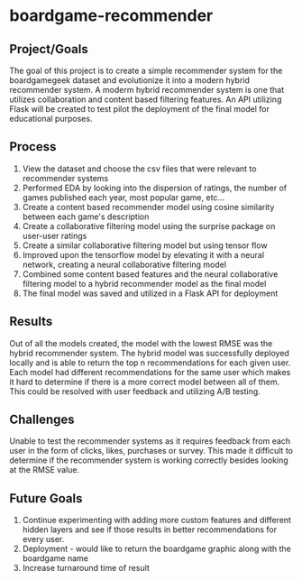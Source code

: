 # boardgame-recommender

## Project/Goals
The goal of this project is to create a simple recommender system for the boardgamegeek dataset and evolutionize it into a modern hybrid recommender system. A moderm hybrid recommender system is one that utilizes collaboration and content based filtering features. An API utilizing Flask will be created to test pilot the deployment of the final model for educational purposes. 

## Process
1. View the dataset and choose the csv files that were relevant to recommender systems
2. Performed EDA by looking into the dispersion of ratings, the number of games published each year, most popular game, etc...
3. Create a content based recommender model using cosine similarity between each game's description
4. Create a collaborative filtering model using the surprise package on user-user ratings
5. Create a similar collaborative filtering model but using tensor flow
6. Improved upon the tensorflow model by elevating it with a neural network, creating a neural collaborative filtering model
7. Combined some content based features and the neural collaborative filtering model to a hybrid recommender model as the final model
8. The final model was saved and utilized in a Flask API for deployment

## Results
Out of all the models created, the model with the lowest RMSE was the hybrid recommender system. The hybrid model was successfully deployed locally and is able to return the top n recommendations for each given user. Each model had different recommendations for the same user which makes it hard to determine if there is a more correct model between all of them. This could be resolved with user feedback and utilizing A/B testing. 

## Challenges
Unable to test the recommender systems as it requires feedback from each user in the form of clicks, likes, purchases or survey. This made it difficult to determine if the recommender system is working correctly besides looking at the RMSE value. 


## Future Goals
1. Continue experimenting with adding more custom features and different hidden layers and see if those results in better recommendations for every user. 
2. Deployment - would like to return the boardgame graphic along with the boardgame name
3. Increase turnaround time of result
